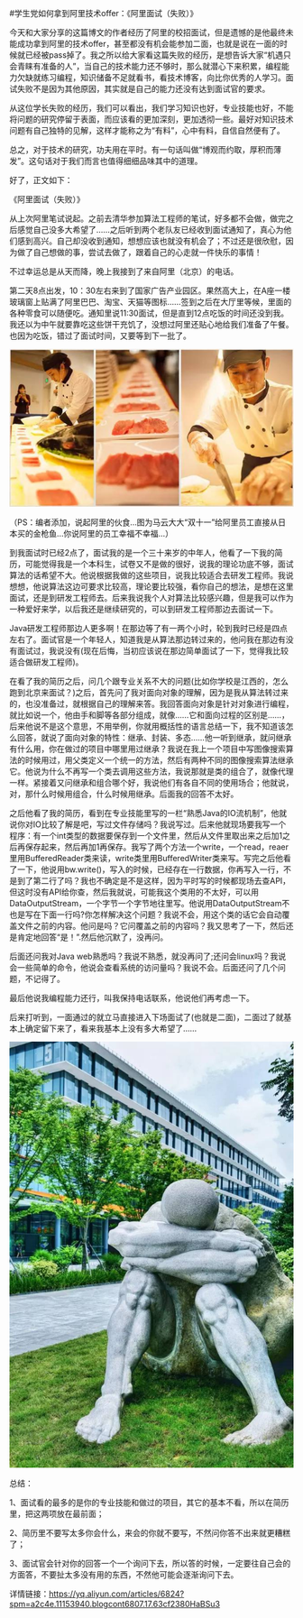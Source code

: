 #学生党如何拿到阿里技术offer：《阿里面试（失败）》


今天和大家分享的这篇博文的作者经历了阿里的校招面试，但是遗憾的是他最终未能成功拿到阿里的技术offer，甚至都没有机会能参加二面，也就是说在一面的时候就已经被pass掉了。我之所以给大家看这篇失败的经历，是想告诉大家“机遇只会青睐有准备的人”，当自己的技术能力还不够时，那么就潜心下来积累，编程能力欠缺就练习编程，知识储备不足就看书，看技术博客，向比你优秀的人学习。面试失败不是因为其他原因，其实就是自己的能力还没有达到面试官的要求。
 

从这位学长失败的经历，我们可以看出，我们学习知识也好，专业技能也好，不能将问题的研究停留于表面，而应该看的更加深刻，更加透彻一些。最好对知识技术问题有自己独特的见解，这样才能称之为“有料”，心中有料，自信自然便有了。

 

总之，对于技术的研究，功夫用在平时。有一句话叫做“博观而约取，厚积而薄发”。这句话对于我们而言也值得细细品味其中的道理。

 

好了，正文如下：



《阿里面试（失败）》

 

从上次阿里笔试说起。之前去清华参加算法工程师的笔试，好多都不会做，做完之后感觉自己没多大希望了……之后听到两个老队友已经收到面试通知了，真心为他们感到高兴。自己却没收到通知，想想应该也就没有机会了；不过还是很欣慰，因为做了自己想做的事，尝试去做了，跟着自己的心走就一件快乐的事情！

不过幸运总是从天而降，晚上我接到了来自阿里（北京）的电话。

第二天8点出发，10：30左右来到了国家广告产业园区。果然高大上，在A座一楼玻璃窗上贴满了阿里巴巴、淘宝、天猫等图标……签到之后在大厅里等候，里面的各种零食可以随便吃。通知里说11:30面试，但是直到12点吃饭的时间还没到我。我还以为中午就要靠吃这些饼干充饥了，没想过阿里还贴心地给我们准备了午餐。也因为吃饭，错过了面试时间，又要等到下一批了。

![2772fb646469ec43ac346bb5be02404ae84d21e3_jpeg](./images/2772fb646469ec43ac346bb5be02404ae84d21e3.jpeg)

（PS：编者添加，说起阿里的伙食…图为马云大大“双十一”给阿里员工直接从日本买的金枪鱼…你说阿里的员工幸福不幸福…）

 

到我面试时已经2点了，面试我的是一个三十来岁的中年人，他看了一下我的简历，可能觉得我是一个本科生，试卷又不是做的很好，说我的理论功底不够，面试算法的话希望不大。他说根据我做的这些项目，说我比较适合去研发工程师。我说想想，他说算法这边可要求比较高，理论要比较强，看你自己的想法，是想在这里面试，还是到研发工程师去。后来我说我个人对算法比较感兴趣，但是我可以作为一种爱好来学，以后我还是继续研究的，可以到研发工程师那边去面试一下。

Java研发工程师那边人更多啊！在那边等了有一两个小时，轮到我时已经是四点左右了。面试官是一个年轻人，知道我是从算法那边转过来的，他问我在那边有没有面试过，我说没有(现在后悔，当初应该说在那边简单面试了一下，觉得我比较适合做研发工程师)。

 

在看了我的简历之后，问几个跟专业关系不大的问题(比如你学校是江西的，怎么跑到北京来面试？)之后，首先问了我对面向对象的理解，因为是我从算法转过来的，也没准备过，就根据自己的理解来答。我回答面向对象是针对对象进行编程，就比如说一个，他由手和脚等各部分组成，就像……它和面向过程的区别是……，后来他说不是这个意思，不用举例，你就用概括性的语言总结一下，我不知道该怎么回答，就说了面向对象的特性：继承、封装、多态……他一听到继承，就问继承有什么用，你在做过的项目中哪里用过继承？我说在我上一个项目中写图像搜索算法的时候用过，用父类定义一个统一的方法，然后有两种不同的图像搜索算法继承它。他说为什么不再写一个类去调用这些方法，我说那就是类的组合了，就像代理一样。紧接着又问继承和组合哪个好，我说他们有各自不同的使用场合；他就说，对，那什么时候用组合，什么时候用继承。后面我的回答不太好。

之后他看了我的简历，看到在专业技能里写的一栏“熟悉Java的IO流机制”，他就说你对IO比较了解是吧，写过文件存储吗？我说写过。后来他就现场要我写一个程序：有一个int类型的数据要保存到一个文件里，然后从文件里取出来之后加1之后再保存起来，然后再加1再保存。我写了两个方法一个write，一个read，reaer里用BufferedReader类来读，write类里用BufferedWriter类来写。写完之后他看了一下，他说用bw.write()，写入的时候，已经存在一行数据，你再写入一行，不是到了第二行了吗？我也不确定是不是这样，因为平时写的时候都现场去查API，但这时没有API给你查，然后我就说，可能我这个类用的不太好，可以用DataOutputStream，一个字节一个字节地往里写。他说用DataOutputStream不也是写在下面一行吗?你怎样解决这个问题？我说不会，用这个类的话它会自动覆盖文件之前的内容。他问是吗？它问覆盖之前的内容吗？我又思考了一下，然后还是肯定地回答“是！”.然后他沉默了，没再问。

 

后面还问我对Java web熟悉吗？我说不熟悉，就没再问了;还问会linux吗？我说会一些简单的命令，他说会查看系统的访问量吗？我说不会。后面还问了几个问题，不记得了。

最后他说我编程能力还行，叫我保持电话联系，他说他们再考虑一下。

后来打听到，一面通过的就立马直接进入下场面试了(也就是二面)，二面过了就基本上确定留下来了，看来我基本上没有多大希望了……

![faccd562310e8eab1571a31e09c16f9d02830db0_jpeg](./images/faccd562310e8eab1571a31e09c16f9d02830db0.jpeg)


总结：

1、面试看的最多的是你的专业技能和做过的项目，其它的基本不看，所以在简历里，把这两项放在最前面；

2、简历里不要写太多你会什么，来会的你就不要写，不然问你答不出来就更糟糕了；

3、面试官会针对你的回答一个一个询问下去，所以答的时候，一定要往自己会的方面答，不要扯太多没有用的东西，不然他可能会逐渐询问下去。

详情链接：https://yq.aliyun.com/articles/6824?spm=a2c4e.11153940.blogcont6807.17.63cf2380HaBSu3